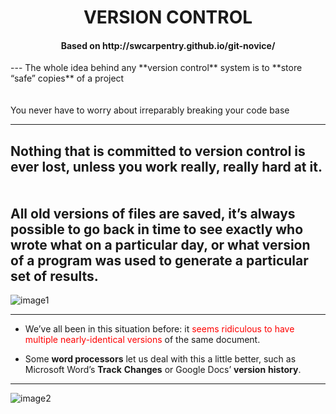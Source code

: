 
<center><h1>VERSION CONTROL</h1></center>

<center><h4>Based on http://swcarpentry.github.io/git-novice/</h4></center>
---
<left>
The whole idea behind any **version control** system is to **store “safe” copies** of a project 
<br>
<br>
<br>
You never have to worry about irreparably breaking your code base
</left>

---

Nothing that is committed to version control is ever lost, unless you work really, really hard at it.
<br>
<br>
<br>
All old versions of files are saved, it’s always possible to go back in time to see exactly who wrote what on a particular day, or what version of a program was used to generate a particular set of results.
---

![image1](http://www.phdcomics.com/comics/archive/phd101212s.gif)

---

* We’ve all been in this situation before: it <span style="color:red">seems ridiculous to have multiple nearly-identical versions</span> of the same document.

* Some **word processors** let us deal with this a little better, such as Microsoft Word’s **Track** **Changes** or Google Docs’ **version** **history**.

---

![image2](http://swcarpentry.github.io/git-novice/fig/play-changes.svg)
